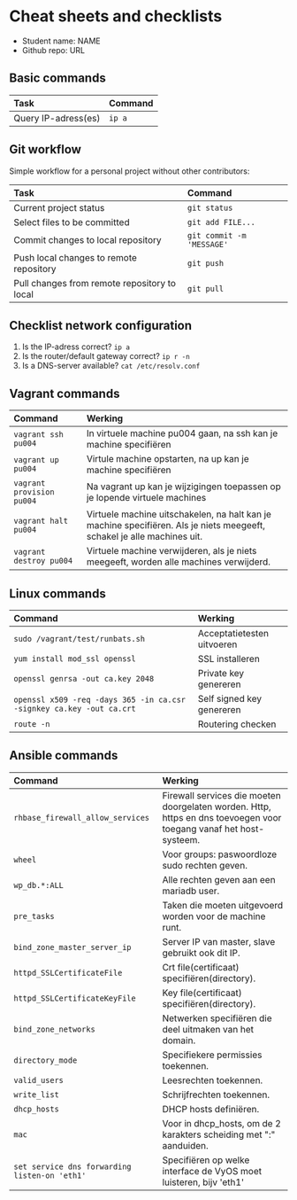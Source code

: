 # Cheat sheets and checklists

- Student name: NAME
- Github repo: URL

## Basic commands

| Task                | Command |
| :---                | :---    |
| Query IP-adress(es) | `ip a`  |

## Git workflow

Simple workflow for a personal project without other contributors:

| Task                                         | Command                   |
| :---                                         | :---                      |
| Current project status                       | `git status`              |
| Select files to be committed                 | `git add FILE...`         |
| Commit changes to local repository           | `git commit -m 'MESSAGE'` |
| Push local changes to remote repository      | `git push`                |
| Pull changes from remote repository to local | `git pull`                |

## Checklist network configuration

1. Is the IP-adress correct? `ip a`
2. Is the router/default gateway correct? `ip r -n`
3. Is a DNS-server available? `cat /etc/resolv.conf`

## Vagrant commands
| Command                  |Werking                                                                                                                                  |
| :---                                               | :---                                                  |
| `vagrant ssh pu004` | In virtuele machine pu004 gaan, na ssh kan je machine specifiëren |
| `vagrant up pu004` | Virtule machine opstarten, na up kan je machine specifiëren |
| `vagrant provision pu004`  | Na vagrant up kan je wijzigingen toepassen op je lopende virtuele machines |
| `vagrant halt pu004` | Virtuele machine uitschakelen, na halt kan je machine specifiëren. Als je niets meegeeft, schakel je alle machines uit. |
| `vagrant destroy pu004` | Virtuele machine verwijderen, als je niets meegeeft, worden alle machines verwijderd. |

## Linux commands
| Command                                                              | Werking                                            |
| :---                                               | :---                                                  |
| `sudo /vagrant/test/runbats.sh`  | Acceptatietesten uitvoeren      |
| `yum install mod_ssl openssl` | SSL installeren |
| `openssl genrsa -out ca.key 2048` | Private key genereren |
| `openssl x509 -req -days 365 -in ca.csr -signkey ca.key -out ca.crt` | Self signed key genereren |
| `route -n` | Routering checken |



## Ansible commands
| Command                                                                         | Werking                                                                                                                   |
| :---                                                       | :---                                                  |
| `rhbase_firewall_allow_services`          | Firewall services die moeten doorgelaten worden. Http, https en dns toevoegen voor toegang vanaf het host-systeem. |
| `wheel` | Voor groups: paswoordloze sudo rechten geven.
| `wp_db.*:ALL` | Alle rechten geven aan een mariadb user. |
| `pre_tasks` | Taken die moeten uitgevoerd worden voor de machine runt. |
| `bind_zone_master_server_ip` | Server IP van master, slave gebruikt ook dit IP. |
| `httpd_SSLCertificateFile` | Crt file(certificaat) specifiëren(directory).
| `httpd_SSLCertificateKeyFile` | Key file(certificaat) specifiëren(directory).
| `bind_zone_networks` | Netwerken specifiëren die deel uitmaken van het domain. |
| `directory_mode`  | Specifiekere permissies toekennen. |
| `valid_users` | Leesrechten toekennen. |
| `write_list` | Schrijfrechten toekennen. |
| `dhcp_hosts` | DHCP hosts definiëren. |
| `mac` | Voor in dhcp_hosts, om de 2 karakters scheiding met ":" aanduiden.|
| `set service dns forwarding listen-on 'eth1'` | Specifiëren op welke interface de VyOS moet luisteren, bijv 'eth1' |
